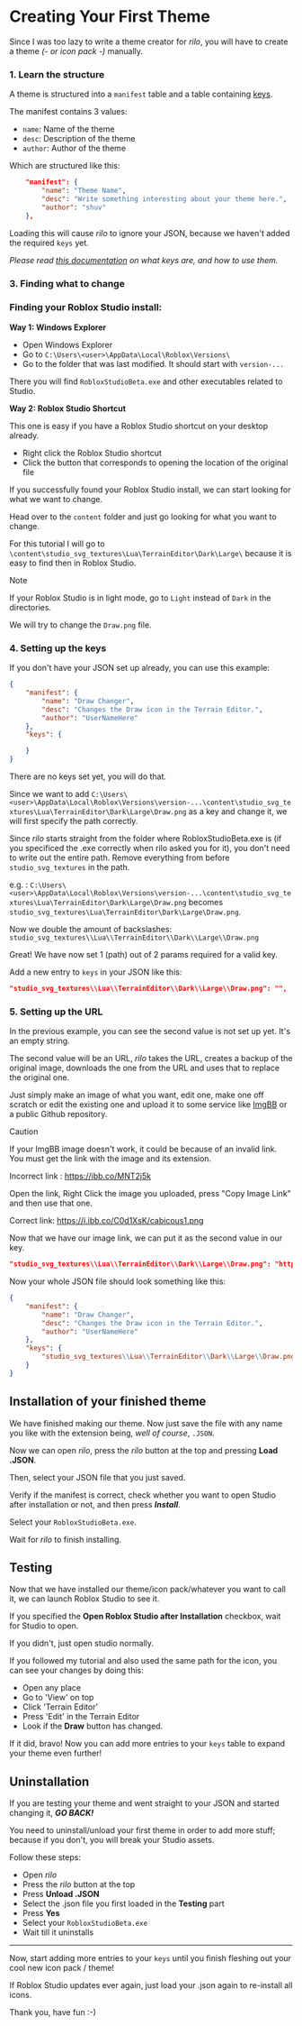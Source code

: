 # Creating Your First Theme
Since I was too lazy to write a theme creator for *rilo*, you will have to create a theme *(- or icon pack -)* manually.

### 1. Learn the structure
A theme is structured into a `manifest` table and a table containing [keys](https://github.com/shuvmaybe/rilo/blob/main/mds/KEYS.md).

The manifest contains 3 values:
- `name`: Name of the theme
- `desc`: Description of the theme
- `author`: Author of the theme

Which are structured like this:
```json
    "manifest": {
        "name": "Theme Name",
        "desc": "Write something interesting about your theme here.",
        "author": "shuv"
    },
```
Loading this will cause *rilo* to ignore your JSON, because we haven't added the required `keys` yet.

*Please read [this documentation](https://github.com/shuvmaybe/rilo/blob/main/mds/KEYS.md) on what keys are, and how to use them.*

### 3. Finding what to change
### Finding your Roblox Studio install:

**Way 1: Windows Explorer**

- Open Windows Explorer
- Go to `C:\Users\<user>\AppData\Local\Roblox\Versions\`
- Go to the folder that was last modified. It should start with `version-...`

There you will find `RobloxStudioBeta.exe` and other executables related to Studio.

**Way 2: Roblox Studio Shortcut**

This one is easy if you have a Roblox Studio shortcut on your desktop already.

- Right click the Roblox Studio shortcut
- Click the button that corresponds to opening the location of the original file


If you successfully found your Roblox Studio install, we can start looking for what we want to change.

Head over to the `content` folder and just go looking for what you want to change.

For this tutorial I will go to `\content\studio_svg_textures\Lua\TerrainEditor\Dark\Large\` because it is easy to find then in Roblox Studio.

> [!NOTE]  
> If your Roblox Studio is in light mode, go to `Light` instead of `Dark` in the directories.

We will try to change the `Draw.png` file.

### 4. Setting up the keys
If you don't have your JSON set up already, you can use this example:
```json
{
    "manifest": {
        "name": "Draw Changer",
        "desc": "Changes the Draw icon in the Terrain Editor.",
        "author": "UserNameHere"
    },
    "keys": {

    }
}
```

There are no keys set yet, you will do that.

Since we want to add `C:\Users\<user>\AppData\Local\Roblox\Versions\version-...\content\studio_svg_textures\Lua\TerrainEditor\Dark\Large\Draw.png` as a key and change it, we will first specify the path correctly.

Since *rilo* starts straight from the folder where RobloxStudioBeta.exe is (if you specificed the .exe correctly when rilo asked you for it), you don't need to write out the entire path. Remove everything from before `studio_svg_textures` in the path.

e.g. : `C:\Users\<user>\AppData\Local\Roblox\Versions\version-...\content\studio_svg_textures\Lua\TerrainEditor\Dark\Large\Draw.png` becomes `studio_svg_textures\Lua\TerrainEditor\Dark\Large\Draw.png`.

Now we double the amount of backslashes:
`studio_svg_textures\\Lua\\TerrainEditor\\Dark\\Large\\Draw.png`

Great! We have now set 1 (path) out of 2 params required for a valid key.

Add a new entry to `keys` in your JSON like this:

```json
"studio_svg_textures\\Lua\\TerrainEditor\\Dark\\Large\\Draw.png": "",
```
### 5. Setting up the URL

In the previous example, you can see the second value is not set up yet. It's an empty string.

The second value will be an URL, *rilo* takes the URL, creates a backup of the original image, downloads the one from the URL and uses that to replace the original one.

Just simply make an image of what you want, edit one, make one off scratch or edit the existing one and upload it to some service like [ImgBB](https://imgbb.com/) or a public Github repository.


> [!CAUTION]  
> If your ImgBB image doesn't work, it could be because of an invalid link. You must get the link with the image and its extension.
>
> Incorrect link : https://ibb.co/MNT2j5k
>
> Open the link, Right Click the image you uploaded, press "Copy Image Link" and then use that one.
>
> Correct link: https://i.ibb.co/C0d1XsK/cabicous1.png

Now that we have our image link, we can put it as the second value in our key.
```json
"studio_svg_textures\\Lua\\TerrainEditor\\Dark\\Large\\Draw.png": "https://i.ibb.co/C0d1XsK/cabicous1.png",
```
Now your whole JSON file should look something like this:
```json
{
    "manifest": {
        "name": "Draw Changer",
        "desc": "Changes the Draw icon in the Terrain Editor.",
        "author": "UserNameHere"
    },
    "keys": {
        "studio_svg_textures\\Lua\\TerrainEditor\\Dark\\Large\\Draw.png": "https://i.ibb.co/C0d1XsK/cabicous1.png",
    }
}
```

## Installation of your finished theme
We have finished making our theme. Now just save the file with any name you like with the extension being, *well of course*, `.JSON`.

Now we can open *rilo*, press the *rilo* button at the top and pressing **Load .JSON**.

Then, select your JSON file that you just saved.

Verify if the manifest is correct, check whether you want to open Studio after installation or not, and then press ***Install***.

Select your `RobloxStudioBeta.exe`.

Wait for *rilo* to finish installing.

## Testing

Now that we have installed our theme/icon pack/whatever you want to call it, we can launch Roblox Studio to see it.

If you specified the **Open Roblox Studio after Installation** checkbox, wait for Studio to open.

If you didn't, just open studio normally.

If you followed my tutorial and also used the same path for the icon, you can see your changes by doing this:
- Open any place
- Go to 'View' on top
- Click 'Terrain Editor'
- Press 'Edit' in the Terrain Editor
- Look if the **Draw** button has changed.

If it did, bravo! Now you can add more entries to your `keys` table to expand your theme even further!

## Uninstallation

If you are testing your theme and went straight to your JSON and started changing it, ***GO BACK!***

You need to uninstall/unload your first theme in order to add more stuff; because if you don't, you will break your Studio assets.

Follow these steps:
- Open *rilo*
- Press the *rilo* button at the top
- Press **Unload .JSON**
- Select the .json file you first loaded in the **Testing** part
- Press **Yes**
- Select your `RobloxStudioBeta.exe`
- Wait till it uninstalls

---

Now, start adding more entries to your `keys` until you finish fleshing out your cool new icon pack / theme!

If Roblox Studio updates ever again, just load your .json again to re-install all icons.

Thank you, have fun :-)

